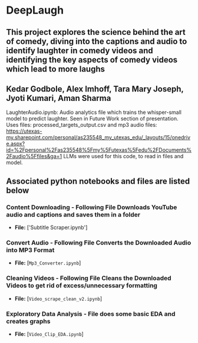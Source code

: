 # DeepLaugh
## This project explores the science behind the art of comedy, diving into the captions and audio to identify laughter in comedy videos and identifying the key aspects of comedy videos which lead to more laughs
## Kedar Godbole, Alex Imhoff, Tara Mary Joseph, Jyoti Kumari, Aman Sharma

LaughterAudio.ipynb: Audio analytics file which trains the whisper-small model to predict laughter. Seen in Future Work section of presentation. Uses files: processed_targets_output.csv and mp3 audio files: https://utexas-my.sharepoint.com/personal/as235548_my_utexas_edu/_layouts/15/onedrive.aspx?id=%2Fpersonal%2Fas235548%5Fmy%5Futexas%5Fedu%2FDocuments%2Faudio%5Ffiles&ga=1
LLMs were used for this code, to read in files and model.

## Associated python notebooks and files are listed below 

### Content Downloading - Following File Downloads YouTube audio and captions and saves them in a folder
- **File:** ['Subtitle Scraper.ipynb']
### Convert Audio - Following File Converts the Downloaded Audio into MP3 Format
- **File:** [`Mp3_Converter.ipynb`]
### Cleaning Videos - Following File Cleans the Downloaded Videos to get rid of excess/unnecessary formatting
- **File:** [`Video_scrape_clean_v2.ipynb`]
### Exploratory Data Analysis - File does some basic EDA and creates graphs
- **File:** [`Video_Clip_EDA.ipynb`]  
